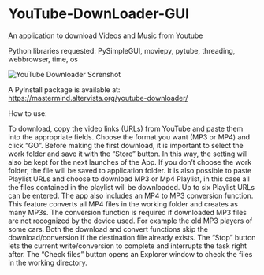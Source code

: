 # YouTube-DownLoader-GUI
An application to download Videos and Music from Youtube

Python libraries requested: PySimpleGUI, moviepy, pytube, threading, webbrowser,  time, os

![YouTube Downloader Screnshot](https://user-images.githubusercontent.com/76481108/205465302-82299eee-55fc-47de-aae0-fc62f984a85c.PNG)

A PyInstall package is available at: https://mastermind.altervista.org/youtube-downloader/

How to use:

To download, copy the video links (URLs) from YouTube and paste them into the appropriate fields. Choose the format you want (MP3 or MP4) and click “GO”.
Before making the first download, it is important to select the work folder and save it with the “Store” button. In this way, the setting will also be kept for the next launches of the App. If you don’t choose the work folder, the file will be saved to application folder.
It is also possible to paste Playlist URLs and choose to download MP3 or Mp4 Playlist, in this case all the files contained in the playlist will be downloaded.
Up to six Playlist URLs can be entered.
The app also includes an MP4 to MP3 conversion function.
This feature converts all MP4 files in the working folder and creates as many MP3s.
The conversion function is required if downloaded MP3 files are not recognized by the device used. For example the old MP3 players of some cars.
Both the download and convert functions skip the download/conversion if the destination file already exists.
The “Stop” button lets the current write/conversion to complete and interrupts the task right after.
The “Check files” button opens an Explorer window to check the files in the working directory.
